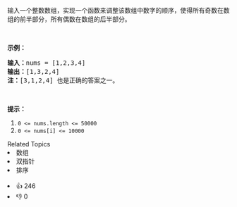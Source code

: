 <p>输入一个整数数组，实现一个函数来调整该数组中数字的顺序，使得所有奇数在数组的前半部分，所有偶数在数组的后半部分。</p>

<p>&nbsp;</p>

<p><strong>示例：</strong></p>

<pre>
<strong>输入：</strong>nums =&nbsp;[1,2,3,4]
<strong>输出：</strong>[1,3,2,4] 
<strong>注：</strong>[3,1,2,4] 也是正确的答案之一。</pre>

<p>&nbsp;</p>

<p><strong>提示：</strong></p>

<ol> 
 <li><code>0 &lt;= nums.length &lt;= 50000</code></li> 
 <li><code>0 &lt;= nums[i] &lt;= 10000</code></li> 
</ol>

<div><div>Related Topics</div><div><li>数组</li><li>双指针</li><li>排序</li></div></div><br><div><li>👍 246</li><li>👎 0</li></div>